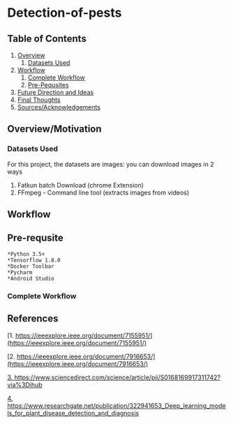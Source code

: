 # Detection-of-pests

## Table of Contents
1. [Overview](#overview)
    1. [Datasets Used](#dataset)
2. [Workflow](#workflow)
    1. [Complete Workflow](#complete)
    2. [Pre-Pequsites](#prerequsite)
3. [Future Direction and Ideas](#future)
4. [Final Thoughts](#thoughts) 
5. [Sources/Acknowledgements](#sources)

## <a id="overview"> Overview/Motivation
    

### <a id="dataset"> Datasets Used

For this project, the datasets are images: you can download images in 2 ways 
1. Fatkun batch Download (chrome Extension)
2. FFmpeg - Command line tool (extracts images from videos)


## <a id="workflow"> Workflow
    
    
## <a id="prerequsite"> Pre-requsite
    
    *Python 3.5+
    *Tensorflow 1.8.0
    *Docker Toolbar
    *Pycharm
    *Android Studio
    
    
### <a id="complete"> Complete Workflow
    

## References

[1. https://ieeexplore.ieee.org/document/7155951/](https://ieeexplore.ieee.org/document/7155951/)

[2. https://ieeexplore.ieee.org/document/7916653/](https://ieeexplore.ieee.org/document/7916653/)

[3. https://www.sciencedirect.com/science/article/pii/S0168169917311742?via%3Dihub
](https://www.sciencedirect.com/science/article/pii/S0168169917311742?via%3Dihub)

[4. https://www.researchgate.net/publication/322941653_Deep_learning_models_for_plant_disease_detection_and_diagnosis
](https://www.researchgate.net/publication/322941653_Deep_learning_models_for_plant_disease_detection_and_diagnosis)
